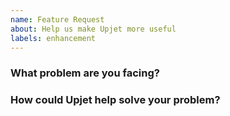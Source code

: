 ```yaml
---
name: Feature Request
about: Help us make Upjet more useful
labels: enhancement
---
```

<!--
Thank you for helping to improve Upjet!

Please be sure to search for open issues before raising a new one. We use issues
for bug reports and feature requests. Please find us at https://slack.crossplane.io
for questions, support, and discussion.
-->

### What problem are you facing?
<!--
Please tell us a little about your use case - it's okay if it's hypothetical!
Leading with this context helps frame the feature request so we can ensure we
implement it sensibly.
--->

### How could Upjet help solve your problem?
<!--
Let us know how you think Upjet could help with your use case. 
-->

